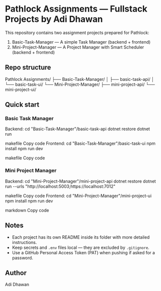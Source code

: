 # Pathlock Assignments — Fullstack Projects by Adi Dhawan

This repository contains two assignment projects prepared for Pathlock:

1. Basic-Task-Manager — A simple Task Manager (backend + frontend)
2. Mini-Project-Manager — A Project Manager with Smart Scheduler (backend + frontend)

## Repo structure

Pathlock Assignments/
├── Basic-Task-Manager/
│   ├── basic-task-api/
│   └── basic-task-ui/
└── Mini-Project-Manager/
    ├── mini-project-api/
    └── mini-project-ui/

## Quick start

### Basic Task Manager
Backend:
cd "Basic-Task-Manager"/basic-task-api
dotnet restore
dotnet run

makefile
Copy code
Frontend:
cd "Basic-Task-Manager"/basic-task-ui
npm install
npm run dev

makefile
Copy code

### Mini Project Manager
Backend:
cd "Mini-Project-Manager"/mini-project-api
dotnet restore
dotnet run --urls "http://localhost:5003;https://localhost:7012"

makefile
Copy code
Frontend:
cd "Mini-Project-Manager"/mini-project-ui
npm install
npm run dev

markdown
Copy code

## Notes
* Each project has its own README inside its folder with more detailed instructions.
* Keep secrets and `.env` files local — they are excluded by `.gitignore`.
* Use a GitHub Personal Access Token (PAT) when pushing if asked for a password.

## Author
Adi Dhawan
